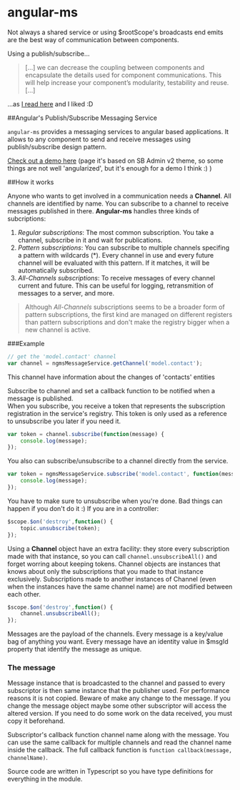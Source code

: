 # angular-ms

Not always a shared service or using $rootScope's broadcasts end emits are the best way of communication between components.  

Using a publish/subscribe...
> [...] we can decrease the coupling between components and encapsulate the details used for component communications. This will help increase your component’s modularity, testability and reuse. [...]

...as [I read here](http://codingsmackdown.tv/blog/2013/04/29/hailing-all-frequencies-communicating-in-angularjs-with-the-pubsub-design-pattern) and I liked :D

##Angular's Publish/Subscribe Messaging Service

`angular-ms` provides a messaging services to angular based applications. It allows to any component to send and receive messages using publish/subscribe design pattern. 

[Check out a demo here](http://ejmarino.github.io/angular-ms/demo/) (page it's based on SB Admin v2 theme, so some things are not well 'angularized', but it's enough for a demo I think :) )

##How it works

Anyone who wants to get involved in a communication needs a **Channel**. All channels are identified by name. You can subscribe to a channel to receive messages published in there. 
**Angular-ms** handles three kinds of subcriptions:

 1. *Regular subscriptions*: The most common subscription. You take a channel, subscribe in it and wait for publications.
 2. *Pattern subscriptions*: You can subscribe to multiple channels specifing a pattern with wildcards (*). Every channel in use and every future channel will be evaluated with this pattern. If it matches, it will be automatically subscribed.
 3. *All-Channels subscriptions*: To receive messages of every channel current and future. This can be useful for logging, retransmition of messages to a server, and more.

> Although *All-Channels* subscriptions seems to be a broader form of pattern subscriptions, the first kind are managed on different registers than pattern subscriptions and don't make the registry bigger when a new channel is active.


###Example
```js
// get the 'model.contact' channel
var channel = ngmsMessageService.getChannel('model.contact');
```
This channel have information about the changes of 'contacts' entities

Subscribe to channel and set a callback function to be notified when a message is published.  
When you subscribe, you receive a token that represents the subscription registration in the service's registry. This token is only used as a reference to unsubscribe you later if you need it.

```js
var token = channel.subscribe(function(message) {
    console.log(message);
});
```

You also can subscribe/unsubscribe to a channel directly from the service.

```js
var token = ngmsMessageService.subscribe('model.contact', function(message) {
    console.log(message);
});
```

You have to make sure to unsubscribe when you're done. Bad things can happen if you don't do it :)
If you are in a controller:

```js
$scope.$on('destroy',function() {
    topic.unsubscribe(token);
});
```
Using a **Channel** object have an extra facility: they store every subscription made with that instance, so you can call `channel.unsubscribeAll()` and forget worring about keeping tokens.
Channel objects are instances that knows about only the subscriptions that you made to that instance exclusively.
Subscriptions made to another instances of Channel (even when the instances have the same channel name) are not modified between each other.
```js
$scope.$on('destroy',function() {
    channel.unsubscribeAll();
});
```
Messages are the payload of the channels. Every message is a key/value bag of anything you want. Every message have an identity value in $msgId property that identify the message as unique.

### The message 

Message instance that is broadcasted to the channel and passed to every subscriptor is then same instance that the publisher used. For performance reasons it is not copied. Beware of make any change to the message. If you change the message object maybe some other subscriptor will access the altered version. If you need to do some work on the data received, you must copy it beforehand.

Subscriptor's callback function channel name along with the message. You can use the same callback for multiple channels and read the channel name inside the callback. 
The full callback function is `function callback(message, channelName)`.

Source code are written in Typescript so you have type definitions for everything in the module.
